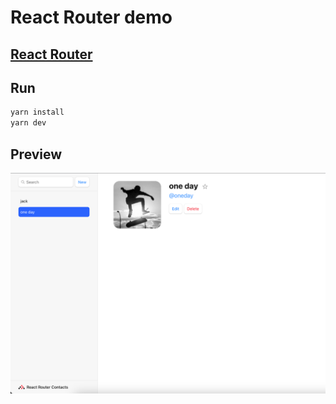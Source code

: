 # React Router demo
## [React Router](https://reactrouter.com/)

## Run
```sh
yarn install
yarn dev
```

## Preview
![](./index.png)